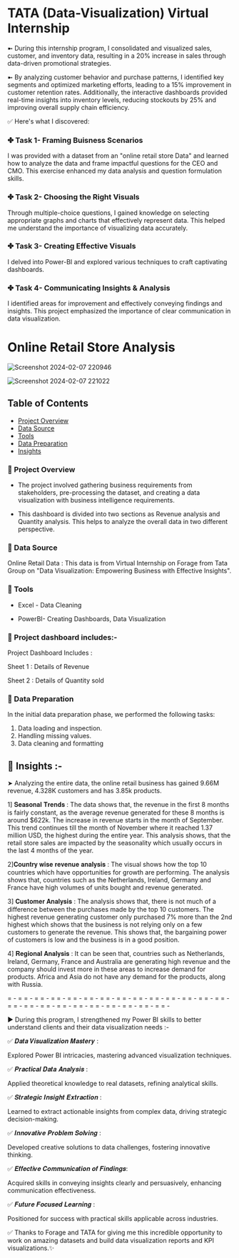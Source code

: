 # TATA (Data-Visualization) Virtual Internship

➼ During this internship program, I consolidated and visualized sales, customer, and inventory data, resulting in a 20% increase in sales through data-driven promotional strategies. 

➼ By analyzing customer behavior and purchase patterns, I identified key segments and optimized marketing efforts, leading to a 15% improvement in customer retention rates. Additionally, the interactive dashboards provided real-time insights into inventory levels, reducing stockouts by 25% and improving overall supply chain efficiency.

✅ Here's what I discovered:
 
### ✤ Task 1- Framing Buisness Scenarios
I was provided with a dataset from an "online retail store Data" and learned how to analyze the data and frame impactful questions for the CEO and CMO. This exercise enhanced my data analysis and question formulation skills.

### ✤ Task 2- Choosing the Right Visuals
 Through multiple-choice questions, I gained knowledge on selecting appropriate graphs and charts that effectively represent data. This helped me understand the importance of visualizing data accurately.

### ✤ Task 3- Creating Effective Visuals
 I delved into Power-BI and explored various techniques to craft captivating dashboards.

### ✤ Task 4- Communicating Insights & Analysis
 I identified areas for improvement and effectively conveying findings and insights. This project emphasized the importance of clear communication in data visualization.

 # Online Retail Store Analysis

![Screenshot 2024-02-07 220946](https://github.com/purvaphalak/Online_Retail_Sales_Analysis/assets/148857209/70dcf49f-5d2e-444d-88ef-3f60a5b90b63)

![Screenshot 2024-02-07 221022](https://github.com/purvaphalak/Online_Retail_Sales_Analysis/assets/148857209/caa85f40-9197-4251-b50a-ad3fb2edf6af)

## Table of Contents
- [Project Overview](#project-overview)
- [Data Source](#data-source)
- [Tools](#tools)
- [Data Preparation](#data-preparation)
- [Insights](#insights)

### 💠 Project Overview

- The project involved gathering business requirements from stakeholders, pre-processing the dataset, and creating a data visualization with business intelligence requirements. 

- This dashboard is divided into two sections as Revenue analysis and Quantity analysis. This helps to analyze the overall data in two different perspective.

 ### 💠 Data Source
 Online Retail Data : This data is from Virtual Internship on Forage from Tata Group on "Data Visualization: Empowering Business with Effective Insights".

 ### 💠 Tools 
  
- Excel - Data Cleaning

- PowerBI- Creating Dashboards, Data Visualization

### 💠 Project dashboard includes:-
 
 Project Dashboard Includes :
 
 Sheet 1 : Details of Revenue
 
 Sheet 2 : Details of Quantity sold

### 💠 Data Preparation

In the initial data preparation phase, we performed the following tasks:
1. Data loading and inspection.
2. Handling missing values.
3. Data cleaning and formatting

## 💠 Insights :-

➤ Analyzing the entire data, the online retail business has gained 9.66M revenue, 4.328K customers and has 3.85k products.

1] 𝐒𝐞𝐚𝐬𝐨𝐧𝐚𝐥 𝐓𝐫𝐞𝐧𝐝𝐬 :
The data shows that, the revenue in the first 8 months is fairly constant, as the average revenue generated for these 8 months is around $622k. The increase in revenue starts in the month of September. This trend continues till the month of November where it reached 1.37 million USD, the highest during the entire year. This analysis shows, that the retail store sales are impacted by the seasonality which usually occurs in the last 4 months of the year.

2]𝐂𝐨𝐮𝐧𝐭𝐫𝐲 𝐰𝐢𝐬𝐞 𝐫𝐞𝐯𝐞𝐧𝐮𝐞 𝐚𝐧𝐚𝐥𝐲𝐬𝐢𝐬 :
The visual shows how the top 10 countries which have opportunities for growth are performing. The analysis shows that, countries such as the Netherlands, Ireland, Germany and France have high volumes of units bought and revenue generated. 

3] 𝐂𝐮𝐬𝐭𝐨𝐦𝐞𝐫 𝐀𝐧𝐚𝐥𝐲𝐬𝐢𝐬 :
The analysis shows that, there is not much of a difference between the purchases made by the top 10 customers. The highest revenue generating customer only purchased 7% more than the 2nd highest which shows that the business is not relying only on a few customers to generate the revenue. This shows that, the bargaining power of customers is low and the business is in a good position.

4] 𝐑𝐞𝐠𝐢𝐨𝐧𝐚𝐥 𝐀𝐧𝐚𝐥𝐲𝐬𝐢𝐬 :
 It can be seen that, countries such as Netherlands, Ireland, Germany, France and Australia are generating high revenue and the company should invest more in these areas to increase demand for products. Africa and Asia do not have any demand for the products, along with Russia.

= - = = - = = - = = - = = - = = - = = - = = - = = - = = - = = - = = - = = - = = - = = - = = - = = - = = - = = - = = - = = - = = - = = - = = - 

► During this program, I strengthened my Power BI skills to better understand clients and their data visualization needs :-

✅ 𝑫𝒂𝒕𝒂 𝑽𝒊𝒔𝒖𝒂𝒍𝒊𝒛𝒂𝒕𝒊𝒐𝒏 𝑴𝒂𝒔𝒕𝒆𝒓𝒚 :

 Explored Power BI intricacies, mastering advanced visualization techniques.

✅ 𝑷𝒓𝒂𝒄𝒕𝒊𝒄𝒂𝒍 𝑫𝒂𝒕𝒂 𝑨𝒏𝒂𝒍𝒚𝒔𝒊𝒔 :
 
 Applied theoretical knowledge to real datasets, refining analytical skills.

✅ 𝑺𝒕𝒓𝒂𝒕𝒆𝒈𝒊𝒄 𝑰𝒏𝒔𝒊𝒈𝒉𝒕 𝑬𝒙𝒕𝒓𝒂𝒄𝒕𝒊𝒐𝒏 :
 
 Learned to extract actionable insights from complex data, driving strategic decision-making.

✅ 𝑰𝒏𝒏𝒐𝒗𝒂𝒕𝒊𝒗𝒆 𝑷𝒓𝒐𝒃𝒍𝒆𝒎 𝑺𝒐𝒍𝒗𝒊𝒏𝒈 :
 
 Developed creative solutions to data challenges, fostering innovative thinking.
 
✅ 𝑬𝒇𝒇𝒆𝒄𝒕𝒊𝒗𝒆 𝑪𝒐𝒎𝒎𝒖𝒏𝒊𝒄𝒂𝒕𝒊𝒐𝒏 𝒐𝒇 𝑭𝒊𝒏𝒅𝒊𝒏𝒈𝒔: 
 
 Acquired skills in conveying insights clearly and persuasively, enhancing communication effectiveness.

✅ 𝑭𝒖𝒕𝒖𝒓𝒆 𝑭𝒐𝒄𝒖𝒔𝒆𝒅 𝑳𝒆𝒂𝒓𝒏𝒊𝒏𝒈 :
 
 Positioned for success with practical skills applicable across industries.

✅ Thanks to Forage and TATA for giving me this incredible opportunity to work on amazing datasets and build data visualization reports and KPI visualizations.✨



















